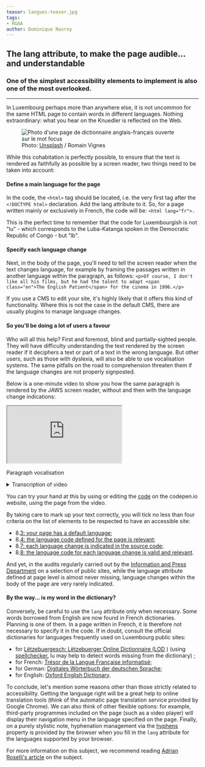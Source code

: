 ```yaml
---
teaser: langues-teaser.jpg
tags:
- RGAA
author: Dominique Nauroy
---
```

<h2>The lang attribute, to make the page audible... and understandable</h2>
<h3>One of the simplest accessibility elements to implement is also one of the most overlooked.</h3>
<hr>
<div class="intro">
    <p>In Luxembourg perhaps more than anywhere else, it is not uncommon for the same HTML page to contain words in different languages. Nothing extraordinary: what you hear on the Knuedler is reflected on the Web.</p>
</div>
<figure role="group" aria-label="Photo: Unsplash / Romain Vignes" class="pic">
    <img src="../../../../content/fr/news/img/langues.jpg" alt="Photo d'une page de dictionnaire anglais-français ouverte sur le mot focus">
    <figcaption>Photo: <a href="https://unsplash.com/fr/photos/ywqa9IZB-dU">Unsplash</a> / Romain Vignes</figcaption>
</figure>
<p>While this cohabitation is perfectly possible, to ensure that the text is rendered as faithfully as possible by a screen reader, two things need to be taken into account:</p>
<h4>Define a main language for the page</h4>
<p>In the code, the <code>&lt;html&gt;</code> tag should be located, i.e. the very first tag after the <code>&lt;!DOCTYPE html&gt;</code> declaration. Add the lang attribute to it. So, for a page written mainly or exclusively in French, the code will be: <code>&lt;html lang="fr"&gt;.</code></p>
<p>This is the perfect time to remember that the code for Luxembourgish is not "lu" - which corresponds to the <span lang="lu">Luba-Katanga</span> spoken in the Democratic Republic of Congo - but "lb".</p>
<h4>Specify each language change</h4>
<p>Next, in the body of the page, you'll need to tell the screen reader when the text changes language, for example by framing the passages written in another language within the paragraph, as follows: <code>&lt;p&gt;Of course, I don't like all his films, but he had the talent to adapt &lt;span class="en"&gt;The English Patient&lt;/span&gt; for the cinema in 1996.&lt;/p&gt;</code></p>
<p>If you use a CMS to edit your site, it's highly likely that it offers this kind of functionality. Where this is not the case in the default CMS, there are usually <span lang="en">plugins</span> to manage language changes.</p>
<h4>So you'll be doing a lot of users a favour</h4>
<p>Who will all this help? First and foremost, blind and partially-sighted people. They will have difficulty understanding the text rendered by the screen reader if it deciphers a text or part of a text in the wrong language. But other users, such as those with dyslexia, will also be able to use vocalisation systems. The same pitfalls on the road to comprehension threaten them if the language changes are not properly signposted.</p>
<p>Below is a one-minute video to show you how the same paragraph is rendered by the JAWS screen reader, without and then with the language change indications:</p>
<div class="video-parent-container">
    <div class="video-container">
        <iframe src="https://www.youtube.com/embed/6SEKfe__fyk" title="Prise en compte des indications de changement de langue par un lecteur d'écran" allow="accelerometer; autoplay; clipboard-write; encrypted-media; gyroscope; picture-in-picture; web-share" allowfullscreen></iframe>
    </div>
    <p class="video-desc">Paragraph vocalisation</p>
</div>
<details>
    <summary>
        Transcription of video
    </summary>
    <h5>No indication of language change in the code</h5>
    <p><em>[The following text is read in a French voice.]</em></p>
    <p>Anyway," says Juliette, "it's either that or a joint venture. I'd advise her to look out for whistleblowers. She closes Night Flight, fixes her gaze on the photo of the Twin Towers and blurts out: what's going on, dear? Antoine is no longer a whistleblower. Who's going to be snooping around a Health Data Hub anyway? I protest: safety isn't a nice-to-have, it's a must-have. Once there were two knights and maidens. They'd walk together. Out in the gardens. In all kinds of weather.</p>
    <h5>[<span lang="en">heading level one]</span> With indication of language change in the code</h5>
    <p><em>[The following text is read mainly in French, but each English expression is read in English]</em></p>
    <p>Anyway," says Juliette, "it's either that or a <span lang="en">joint venture</span>. I advise her to look out for whistleblowers. She closes <span lang="en">Night Flight</span>, fixes her gaze on the photo of the <span lang="en">Twin Towers</span> and blurts out: <span lang="en">what's going on, dear?</span> Antoine is no longer a <span lang="en">whistleblower</span>. Who's going to be snooping around a <span lang="en">Health Data Hub</span> anyway? I protest: safety isn't a <span lang="en">nice-to-have</span>, it's a <span lang="en">must-have</span>. <span lang="en">Once there were two knights and maidens. They'd walk together. Out in the gardens. In all kinds of weather.</span></p>
</details>
<p>You can try your hand at this by using or editing the <a href="https://codepen.io/dnauroy/pen/vYvVPdO">code</a> on the codepen.io website, using the page from the video.</p>

<p>By taking care to mark up your text correctly, you will tick no less than four criteria on the list of elements to be respected to have an accessible site: </p>
<ul>
    <li>8.<a href="../../fr/rgaa4.1.2/criteres.html#crit-8-3">3: your page has a default language</a>;</li>
    <li>8.<a href="../../fr/rgaa4.1.2/criteres.html#crit-8-4">4: the language code defined for the page is relevant</a>;</li>
    <li>8.<a href="../../fr/rgaa4.1.2/criteres.html#crit-8-7">7: each language change is indicated in the source code</a>;</li>
    <li>8.<a href="../../fr/rgaa4.1.2/criteres.html#crit-8-8">8: the language code for each language change is valid and relevant</a>.</li>
</ul>

<p>And yet, in the audits regularly carried out by the <a href="https://sip.gouvernement.lu/fr.html">Information and Press Department</a> on a selection of public sites, while the language attribute defined at page level is almost never missing, language changes within the body of the page are very rarely indicated.</p>

<h4>By the way... is my word in the dictionary?</h4>

<p>Conversely, be careful to use the <code>lang</code> attribute only when necessary. Some words borrowed from English are now found in French dictionaries. Planning is one of them. In a page written in French, it is therefore not necessary to specify it in the code. If in doubt, consult the official dictionaries for languages frequently used on Luxembourg public sites:</p>

<ul>
    <li>for <a href="https://lod.lu/" lang="lb">Lëtzebuergesch: Lëtzebuerger Online Dictionnaire (LOD</a> ) (using <a href="https://spellchecker.lu/">spellchecker.</a> lu may help to detect words missing from the dictionary) ;</li>
    <li>for French: <a href="http://atilf.atilf.fr/tlfi.htm">Trésor de la Langue Française informatisé</a>;</li>
    <li>for German: <a href="https://www.dwds.de/" lang="de">Digitales Wörterbuch der deutschen Sprache</a>;</li>
    <li>for English: <a href="https://www.oed.com/" lang="en">Oxford English Dictionary</a>.</li>
</ul>

<p>To conclude, let's mention some reasons other than those strictly related to accessibility. Getting the language right will be a great help to online translation tools (think of the automatic page translation service provided by Google Chrome). We can also think of other flexible options: for example, third-party programmes included on the page (such as a video player) will display their navigation menu in the language specified on the page. Finally, on a purely stylistic note, hyphenation management via the <a href="https://developer.mozilla.org/en-US/docs/Web/CSS/hyphens">hyphens</a> property is provided by the browser when you fill in the <code>lang</code> attribute for the languages supported by your browser.</p>

<p>For more information on this subject, we recommend reading <a href="https://adrianroselli.com/2015/01/on-use-of-lang-attribute.html">Adrian Roselli's article</a> on the subject.</p>